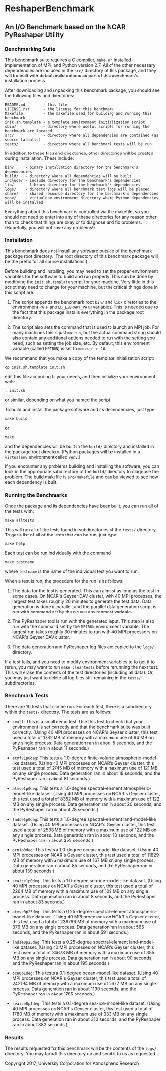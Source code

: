 # ReshaperBenchmark

## An I/O Benchmark based on the NCAR PyReshaper Utility

### Benchmarking Suite 

This benchmark suite requires a C compiler, `make`, an installed implementation of MPI, and
Python version 2.7.  All of the other necessary dependencies are included in the `src/`
directory of this package, and they will be built with default build options as part of this
benchmark's installation process.

After downloading and unpacking this benchmark package, you should see the following files and
directories:

    README.md        - this file
    LICENSE.rst      - the license for this benchmark
    Makefile         - the makefile used for building and running this benchmark
    init.sh.template - a template environment initialization script
    sbin/            - directory where useful scripts for running the benchmark are located
    src/             - directory where all dependencies are contained (as source tarballs)
    tests/           - directory where all benchmark tests will be run

In addition to these files and directories, other directories will be created during installation.
These include:

    bin/     - binary installation directory for the benchmark's dependencies
    build/   - directory where all dependencies will be built
    include/ - include directory for the benchmark's dependencies
    lib/     - library directory for the benchmark's dependencies
    logs/    - directory where all benchmark test logs will be placed
    share/   - shared resource directory for the benchmark's dependencies
    venv/    - virtualenv environment directory where Python dependencies will be installed

Everything about this benchmark is controlled via the makefile, so you should not need to enter
into any of these directories for any reason other than to check that things are okay or to 
diagnose and fix problems.  (Hopefully, you will not have any problems!)

### Installation

This benchmark does not install any software outside of the benchmark package root directory.
(The root directory of this benchmark package will be the prefix for all source installations.)

Before building and installing, you may need to set the proper environment variables for the
software to build and run properly.  This can be done by modifying the `init.sh.template` script
for your machine.  Very little in this script may need to change for your machine, but the
critical things done in this script are:

1. The script appends the benchmark root `bin/` and `lib/` diretories to the environment `PATH` and
`LD_LIBRARY_PATH` variables.  This is needed due to the fact that this package installs everything
in the package root directory.

2. The script also sets the command that is used to launch an MPI job.  For many machines this
is just `mpirun`, but the actual command string should also contain any additional options needed
to run with the setting you need, such as setting the job size, etc.  By default, this environment
variable (called `MPIRUN`) is set to `mpirun -n 16`.

We recommand that you make a copy of the template initialization script:

    cp init.sh.template init.sh

edit this file according to your needs, and then initialize your environment with:

    . init.sh

or similar, depending on what you named the script.

To build and install the package software and its dependencies, just type:

    make build

or

    make

and the dependencies will be built in the `build/` directory and installed in the package
root directory.  (Python packages will be installed in a `virtualenv` environment called
`venv`.)

If you encounter any problems building and installing the software, you can look in the
appropriate subdirectory of the `build/` directory to diagnose the problem.  The build
makefile is `src/Makefile` and can be viewed to see how each dependency is built.

### Running the Benchmarks

Once the package and its dependencies have been built, you can run all of the tests with:

    make alltests

This will run all of the tests found in subdirectories of the `tests/` directory.  To get
a list of all of the tests that can be run, just type:

    make help

Each test can be run individually with the command:

    make testname

where `testname` is the name of the individual test you want to run.

When a test is run, the procedure for the run is as follows:

1. The data for the test is generated.  This can almost as long as the test in some cases.
On NCAR's Geyser DAV cluster, with 40 MPI processes, the largest test takes roughly 
20 minutes to generate the test data.  Data generation is done in parallel, and the parallel
data generation script is run with command set by the `MPIRUN` environment variable.

2. The PyReshaper tool is run with the generated input.  This step is also run with the command
set by the `MPIRUN` environment variable.  The largest run takes roughly 30 minutes to run with
40 MPI processors on NCAR's Geyser DAV cluster.

3. The data generation and PyReshaper log files are copied to the `logs/` directory.

If a test fails, and you need to modify environment variables to to get it to rerun, you may
want to run `make cleantests` before rerunning the next test.  This will erase the contents of
the test directories (including all data).  Or, you may just want to delete all log files still
remaining in the `tests/` subdirectories.

### Benchmark Tests

There are 10 tests that can be run.  For each test, there is a subdirectory within the `tests/`
directory.  The tests are as follows:

- `small`: This is a small demo test.  Use this test to check that your environment is set
correctly and that the benchmark suite was built correctly.  (Using 40 MPI processes on
NCAR's Geyser cluster, this test used a total of 1782 MB of memory with a maximum
use of 94 MB on any single process.  Data generation ran
in about 5 seconds, and the PyReshaper ran in about 11 seconds.)

- `atmfv1p0deg`: This tests a 1.0-degree finite-volume atmospheric-model-like dataset.  (Using
40 MPI processes on NCAR's Geyser cluster, this test used a total of 2745 MB of memory with a maximum
use of 121 MB on any single process.  Data generation ran 
in about 18 seconds, and the PyReshaper ran in about 81 seconds.)

- `atmse1p0deg`: This tests a 1.0-degree spectral-element atmospheric-model-like dataset.  (Using
40 MPI processes on NCAR's Geyser cluster, this test used a total of 8352 MB of memory with a maximum
use of 122 MB on any single process.  Data generation ran
in about 20 seconds, and the PyReshaper ran in about 78 seconds.)

- `lndse1p0deg`: This tests a 1.0-degree spectral-element land-model-like dataset.  (Using
40 MPI processes on NCAR's Geyser cluster, this test used a total of 2593 MB of memory with a maximum
use of 122 MB on any single process.  Data generation ran
in about 10 seconds, and the PyReshaper ran in about 255 seconds.)

- `ocn1p0deg`: This tests a 1.0-degree ocean-model-like dataset.  (Using
40 MPI processes on NCAR's Geyser cluster, this test used a total of 11829 MB of memory with a maximum
use of 167 MB on any single process.  Data generation ran
in about 85 seconds, and the PyReshaper ran in about 139 seconds.)

- `seaice1p0deg`: This tests a 1.0-degree sea-ice-model-like dataset.  (Using
40 MPI processes on NCAR's Geyser cluster, this test used a total of 2264 MB of memory with a maximum
use of 109 MB on any single process.  Data generation ran
in about 8 seconds, and the PyReshaper ran in about 83 seconds.)

- `atmse0p25deg`: This tests a 0.25-degree spectral-element atmospheric-model-like dataset.  (Using
40 MPI processes on NCAR's Geyser cluster, this test used a total of 236796 MB of memory with a maximum
use of 376 MB on any single process.  Data generation ran
in about 565 seconds, and the PyReshaper ran in about 591 seconds.)

- `lndse0p25deg`: This tests a 0.25-degree spectral-element land-model-like dataset.  (Using
40 MPI processes on NCAR's Geyser cluster, this test used a total of 34673 MB of memory with a maximum
use of 355 MB on any single process.  Data generation ran
in about 90 seconds, and the PyReshaper ran in about 195 seconds.)

- `ocn0p1deg`: This tests a 0.1-degree ocean-model-like dataset.  (Using
40 MPI processes on NCAR's Geyser cluster, this test used a total of 242194 MB of memory with a maximum
use of 2677 MB on any single process.  Data generation ran
in about 1190 seconds, and the PyReshaper ran in about 1755 seconds.)

- `seaice0p1deg`: This tests a 0.1-degree sea-ice-model-like dataset.  (Using
40 MPI processes on NCAR's Geyser cluster, this test used a total of 1780 MB of memory with a maximum
use of 333 MB on any single process.  Data generation ran
in about 310 seconds, and the PyReshaper ran in about 382 seconds.)

### Results

The results requested for this benchmark will be the contents of the `logs/` directory.  You
may tarball this directory up and send it to us as requested. 



Copyright 2017, University Corporation for Atmospheric Research
